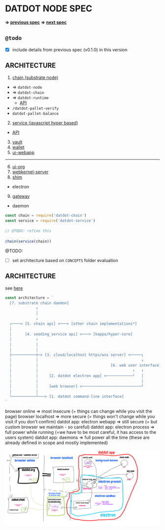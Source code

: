 # DATDOT NODE SPEC

**=> [previous spec](../v0.1.0-datdot_architecture@2021.12.02_2021.12.31/)**
**=> [next spec](../v0.1.2-datdot_refined_architecture@2022.01.19_2022.??.??/)**

## `@todo`
* [x] include details from previous spec (v0.1.0) in this version


## ARCHITECTURE
1. [chain (substrate node)](./datdot-chain-node/README.md)
  * => `datdot-node`
  * => `datdot-chain`
  * => `datdot-runtime`
    * [API](https://github.com/playproject-io/datdot-substrate/blob/master/bin/node/runtime/src/dat_verify.rs)
  * `/datdot-pallet-verify`
  * `datdot-pallet-balance`
2. [service (javascript hyper based)](./datdot-service/README.md)
  * [API](https://github.com/playproject-io/datdot-service/blob/master/index.js)
3. [vault](./datdot-vault/README.md)
4. [wallet](./datdot-wallet/README.md)
5. [ui-webapp](./datdot-ui-webapp/README.md)
---
6. [ui-org](./datdot-ui-org/README.md)
7. [webkernel-server](./datdot-webkernel-server/README.md)
8. [shim](./datdot-shim/README.md)
  * electron
9. [gateway](./datdot-gateway/README.md)
  * daemon


```js
const chain = require('datdot-chain')
const service = require('datdot-service')

// @TODO: refine this

chain(service(chain))
```

@TODO:
* [ ] set architecture based on `CONCEPTS` folder evaluation

## ARCHITECTURE
see [here](https://gist.github.com/substack/e037d1d2015b7a3e0001fc4bdd463b9c)
```js
const architecture = `
  [7. substrate chain daemon]
              ↑
              │
              ↓
  ┌────> [5. chain api] <───> [other chain implementations*]
  │
  │      [4. seeding_service api] <───> [kappa/hyper-core]
  │           ↑
  │           │
  │           │
  ├───────────┼─> [3. cloud/localhost https/wss server] <─────┐
  │           │                                               ↓
  │           │                                 [6. web user interface]
  │           │                                           ↑   ↑
  │           │     [2. datdot electron app] <────────────┘   │
  │           │                                               │
  │           │     [web browser] <───────────────────────────┘
  │           │
  └───────────┴───> [1. datdot command-line interface]
`
```
browser online => most insecure (= things can change while you visit the page)
browser localhost => more secure (= things won't change while you visit if you don't confirm)
datdot app: electron webapp => still secure (= but custom browser we maintain - so careful)
datdot app: electron process => full power while running (=we have to be most careful, it has access to the users system)
datdot app: daemons => full power all the time (these are already defined in scope and mostly implemented)



![architecture-diagram](./architecture-diagram.png)


